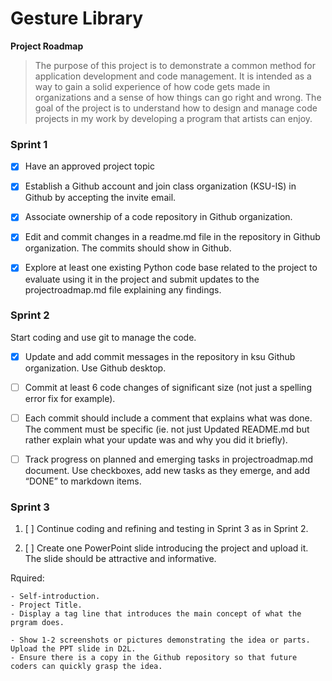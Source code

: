 # Gesture Library 
 
**Project Roadmap**

> The purpose of this project is to demonstrate a common method for application development and code management. It is intended as a way to gain a solid experience of how code gets made in organizations and a sense of how things can go right and wrong. The goal of the project is to understand how to design and manage code projects in my work by developing a program that artists can enjoy. 


### Sprint 1   

- [x] Have an approved project topic
- [x] Establish a Github account and join class organization (KSU-IS) in Github by accepting the invite email.
- [x] Associate ownership of a code repository in Github organization.
- [x] Edit and commit changes in a readme.md file in the repository in Github organization. The commits should show in Github.
- [x] Explore at least one existing Python code base related to the project to evaluate using it in the project and submit updates to the projectroadmap.md file explaining any findings. 


### Sprint 2  

Start coding and use git to manage the code. 

- [x] Update and add commit messages in the repository in ksu Github organization. Use Github desktop. 
- [ ] Commit at least 6 code changes of significant size (not just a spelling error fix for example). 
- [ ] Each commit should include a comment that explains what was done. The comment must be specific (ie. not just Updated README.md but rather explain what your update was and why you did it briefly).

- [ ] Track progress on planned and emerging tasks in projectroadmap.md document. Use checkboxes, add new tasks as they emerge, and add “DONE” to markdown items.


###  Sprint 3  

1. [ ] Continue coding and refining and testing in Sprint 3 as in Sprint 2.

2. [ ] Create one PowerPoint slide introducing the project and upload it. The slide should be attractive and informative. 

Rquired:
```
- Self-introduction.
- Project Title.
- Display a tag line that introduces the main concept of what the prgram does.

- Show 1-2 screenshots or pictures demonstrating the idea or parts. Upload the PPT slide in D2L. 
- Ensure there is a copy in the Github repository so that future coders can quickly grasp the idea.
```

